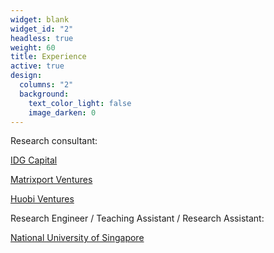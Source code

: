 ```yaml
---
widget: blank
widget_id: "2"
headless: true
weight: 60
title: Experience
active: true
design:
  columns: "2"
  background:
    text_color_light: false
    image_darken: 0
---
```

Research consultant: 

 [IDG Capital](https://en.idgcapital.com/)

  [Matrixport Ventures](https://www.matrixport.com/)

  [Huobi Ventures](https://www.huobi.com/en-us/capital/)

Research Engineer / Teaching Assistant / Research Assistant: 
  
[National University of Singapore](https://www.nus.edu.sg/)